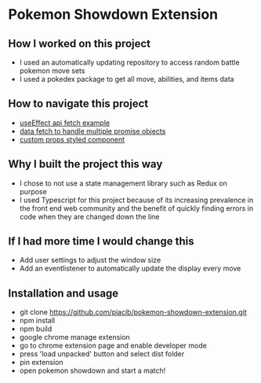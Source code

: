 # Pokemon Showdown Extension

## How I worked on this project

- I used an automatically updating repository to access random battle pokemon move sets
- I used a pokedex package to get all move, abilities, and items data

## How to navigate this project

- [useEffect api fetch example](src/components/PokemonDataDisplay/RandomBattlePokemonDisplay.tsx#L50)
- [data fetch to handle multiple promise objects](src/chrome/getMoveData.ts)
- [custom props styled component](src/components/TypesDisplay/TypessDisplay.style.ts#L17)

## Why I built the project this way

- I chose to not use a state management library such as Redux on purpose
- I used Typescript for this project because of its increasing prevalence in the front end web community and the benefit of quickly finding errors in code when they are changed down the line

## If I had more time I would change this

- Add user settings to adjust the window size
- Add an eventlistener to automatically update the display every move

## Installation and usage

- git clone https://github.com/piacib/pokemon-showdown-extension.git
- npm install
- npm build
- google chrome manage extension
- go to chrome extension page and enable developer mode
- press 'load unpacked' button and select dist folder
- pin extension
- open pokemon showdown and start a match!
